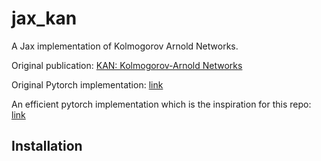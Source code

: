 # jax_kan
A Jax implementation of Kolmogorov Arnold Networks.

Original publication: [KAN: Kolmogorov-Arnold Networks](https://arxiv.org/abs/2404.19756)

Original Pytorch implementation: [link](https://github.com/KindXiaoming/pykan)

An efficient pytorch implementation which is the inspiration for this repo: [link](https://github.com/Blealtan/efficient-kan)


## Installation
